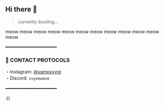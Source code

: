 ## Hi there 👋

> currently booting...

meow meow meow meow meow meow meow meow meow meow meow meow

━━━━━━━━━━━━━━━━━━━

### 📡 CONTACT PROTOCOLS

・Instagram: [@vampxxyre](https://instagram.com/vampxxyre)  
・Discord: `ssynewave`

━━━━━━━━━━━━━━━━━━━

 :))

